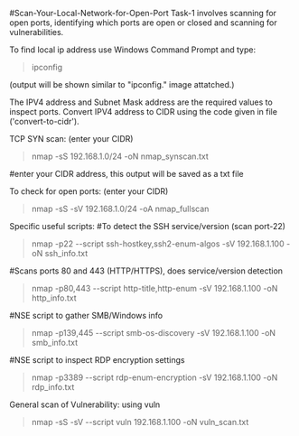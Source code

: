 #Scan-Your-Local-Network-for-Open-Port
Task-1 involves scanning for open ports, identifying which ports are open or closed and scanning for vulnerabilities. 

To find local ip address use Windows Command Prompt and type:


>ipconfig


(output will be shown similar to "ipconfig." image attatched.)

The IPV4 address and Subnet Mask address are the required values to inspect ports. Convert IPV4 address to CIDR using the code given in file ('convert-to-cidr').

TCP SYN scan: (enter your CIDR)

>nmap -sS 192.168.1.0/24 -oN nmap_synscan.txt


#enter your CIDR address, this output will be saved as a txt file

To check for open ports: (enter your CIDR)

>nmap -sS -sV 192.168.1.0/24 -oA nmap_fullscan

Specific useful scripts:
#To detect the SSH service/version (scan port-22)

>nmap -p22 --script ssh-hostkey,ssh2-enum-algos -sV 192.168.1.100 -oN ssh_info.txt

#Scans ports 80 and 443 (HTTP/HTTPS), does service/version detection

>nmap -p80,443 --script http-title,http-enum -sV 192.168.1.100 -oN http_info.txt

#NSE script to gather SMB/Windows info

>nmap -p139,445 --script smb-os-discovery -sV 192.168.1.100 -oN smb_info.txt

#NSE script to inspect RDP encryption settings

>nmap -p3389 --script rdp-enum-encryption -sV 192.168.1.100 -oN rdp_info.txt


General scan of Vulnerability: using vuln

>nmap -sS -sV --script vuln 192.168.1.100 -oN vuln_scan.txt





